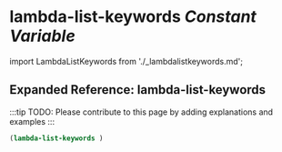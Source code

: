 # **lambda-list-keywords** *Constant Variable*

import LambdaListKeywords from './_lambdalistkeywords.md';

<LambdaListKeywords />

## Expanded Reference: lambda-list-keywords

:::tip
TODO: Please contribute to this page by adding explanations and examples
:::

```lisp
(lambda-list-keywords )
```
